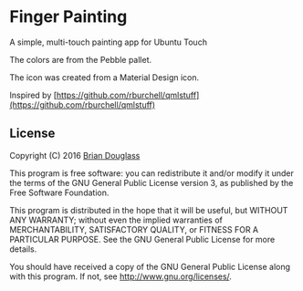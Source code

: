 # Finger Painting

A simple, multi-touch painting app for Ubuntu Touch

The colors are from the Pebble pallet.

The icon was created from a Material Design icon.

Inspired by [https://github.com/rburchell/qmlstuff](https://github.com/rburchell/qmlstuff)

## License

Copyright (C) 2016 [Brian Douglass](http://bhdouglass.com/)

This program is free software: you can redistribute it and/or modify it under the terms of the GNU General Public License version 3, as published
by the Free Software Foundation.

This program is distributed in the hope that it will be useful, but WITHOUT ANY WARRANTY; without even the implied warranties of MERCHANTABILITY, SATISFACTORY QUALITY, or FITNESS FOR A PARTICULAR PURPOSE.  See the GNU General Public License for more details.

You should have received a copy of the GNU General Public License along with this program.  If not, see <http://www.gnu.org/licenses/>.
